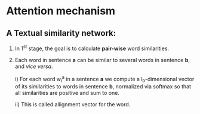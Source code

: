 # Attention mechanism

## A Textual similarity network:
1) In 1<sup>st</sup> stage, the goal is to calculate **pair-wise** word similarities.
2) Each word in sentence **a** can be similar to several words in sentence **b**, and *vice versa*.
   
   i) For each word w<sub>i</sub><sup>a</sup> in a sentence **a** we compute a l<sub>b</sub>-dimensional vector of its similarities to words in sentence **b**, normalized via softmax so that all similarities are positive and sum to one.

   ii) This is called allignment vector for the word.

